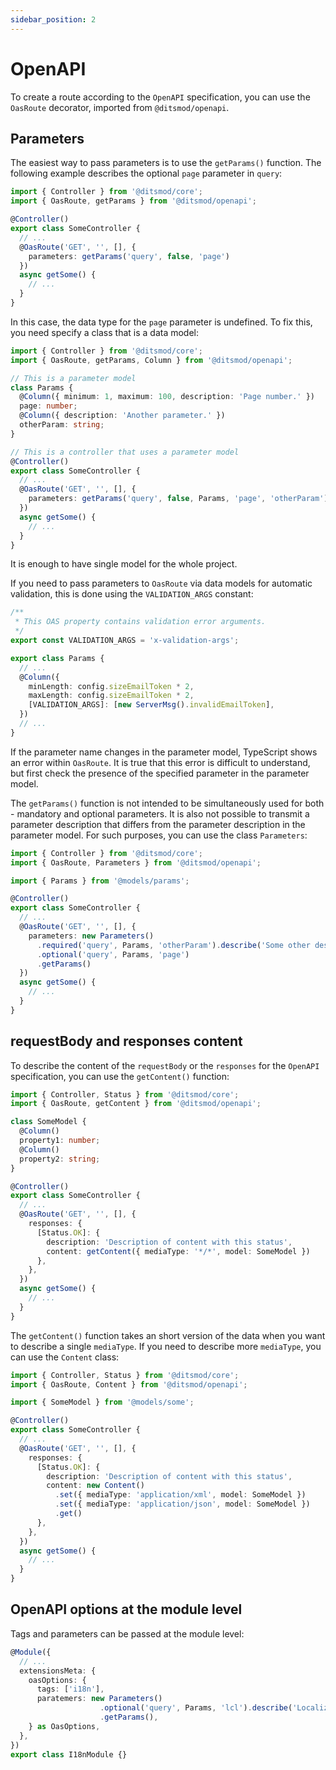 ```yaml
---
sidebar_position: 2
---
```


# OpenAPI

To create a route according to the `OpenAPI` specification, you can use the `OasRoute` decorator, imported from `@ditsmod/openapi`.

## Parameters

The easiest way to pass parameters is to use the `getParams()` function. The following example describes the optional `page` parameter in `query`:

```ts
import { Controller } from '@ditsmod/core';
import { OasRoute, getParams } from '@ditsmod/openapi';

@Controller()
export class SomeController {
  // ...
  @OasRoute('GET', '', [], {
    parameters: getParams('query', false, 'page')
  })
  async getSome() {
    // ...
  }
}
```

In this case, the data type for the `page` parameter is undefined. To fix this, you need specify a class that is a data model:

```ts
import { Controller } from '@ditsmod/core';
import { OasRoute, getParams, Column } from '@ditsmod/openapi';

// This is a parameter model
class Params {
  @Column({ minimum: 1, maximum: 100, description: 'Page number.' })
  page: number;
  @Column({ description: 'Another parameter.' })
  otherParam: string;
}

// This is a controller that uses a parameter model
@Controller()
export class SomeController {
  // ...
  @OasRoute('GET', '', [], {
    parameters: getParams('query', false, Params, 'page', 'otherParam')
  })
  async getSome() {
    // ...
  }
}
```

It is enough to have single model for the whole project.

If you need to pass parameters to `OasRoute` via data models for automatic validation, this is done using the `VALIDATION_ARGS` constant:

```ts
/**
 * This OAS property contains validation error arguments.
 */
export const VALIDATION_ARGS = 'x-validation-args';

export class Params {
  // ...
  @Column({
    minLength: config.sizeEmailToken * 2,
    maxLength: config.sizeEmailToken * 2,
    [VALIDATION_ARGS]: [new ServerMsg().invalidEmailToken],
  })
  // ...
}
```

If the parameter name changes in the parameter model, TypeScript shows an error within `OasRoute`. It is true that this error is difficult to understand, but first check the presence of the specified parameter in the parameter model.

The `getParams()` function is not intended to be simultaneously used for both - mandatory and optional parameters. It is also not possible to transmit a parameter description that differs from the parameter description in the parameter model. For such purposes, you can use the class `Parameters`:

```ts
import { Controller } from '@ditsmod/core';
import { OasRoute, Parameters } from '@ditsmod/openapi';

import { Params } from '@models/params';

@Controller()
export class SomeController {
  // ...
  @OasRoute('GET', '', [], {
    parameters: new Parameters()
      .required('query', Params, 'otherParam').describe('Some other description')
      .optional('query', Params, 'page')
      .getParams()
  })
  async getSome() {
    // ...
  }
}
```

## requestBody and responses content

To describe the content of the `requestBody` or the `responses` for the `OpenAPI` specification, you can use the `getContent()` function:

```ts
import { Controller, Status } from '@ditsmod/core';
import { OasRoute, getContent } from '@ditsmod/openapi';

class SomeModel {
  @Column()
  property1: number;
  @Column()
  property2: string;
}

@Controller()
export class SomeController {
  // ...
  @OasRoute('GET', '', [], {
    responses: {
      [Status.OK]: {
        description: 'Description of content with this status',
        content: getContent({ mediaType: '*/*', model: SomeModel })
      },
    },
  })
  async getSome() {
    // ...
  }
}
```

The `getContent()` function takes an short version of the data when you want to describe a single `mediaType`. If you need to describe more `mediaType`, you can use the `Content` class:

```ts
import { Controller, Status } from '@ditsmod/core';
import { OasRoute, Content } from '@ditsmod/openapi';

import { SomeModel } from '@models/some';

@Controller()
export class SomeController {
  // ...
  @OasRoute('GET', '', [], {
    responses: {
      [Status.OK]: {
        description: 'Description of content with this status',
        content: new Content()
          .set({ mediaType: 'application/xml', model: SomeModel })
          .set({ mediaType: 'application/json', model: SomeModel })
          .get()
      },
    },
  })
  async getSome() {
    // ...
  }
}
```

## OpenAPI options at the module level

Tags and parameters can be passed at the module level:

```ts
@Module({
  // ...
  extensionsMeta: {
    oasOptions: {
      tags: ['i18n'],
      paratemers: new Parameters()
                    .optional('query', Params, 'lcl').describe('Localization')
                    .getParams(),
    } as OasOptions,
  },
})
export class I18nModule {}
```